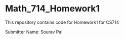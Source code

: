 # Math_714_Homework1

This repository contains code for Homework1 for CS714

Submitter Name: Sourav Pal